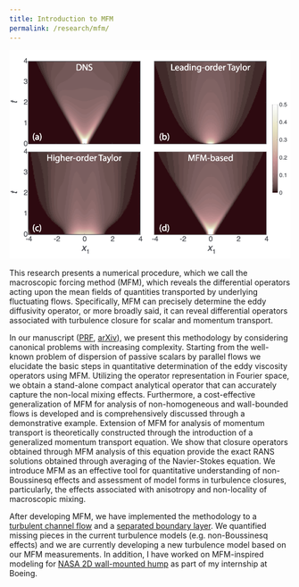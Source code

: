 ```yaml
---
title: Introduction to MFM
permalink: /research/mfm/
---
```

![MFM Image](../../img/mfm_1.png)

This research presents a numerical procedure, which we call the macroscopic forcing method (MFM), which reveals the differential operators acting upon the mean fields of quantities transported by underlying fluctuating flows. Specifically, MFM can precisely determine the eddy diffusivity operator, or more broadly said, it can reveal differential operators associated with turbulence closure for scalar and momentum transport. 

In our manuscript ([PRF](https://journals.aps.org/prfluids/abstract/10.1103/PhysRevFluids.6.054607?ft=1), [arXiv](https://arxiv.org/abs/1905.08342)), we present this methodology by considering canonical problems with increasing complexity. Starting from the well-known problem of dispersion of passive scalars by parallel flows we elucidate the basic steps in quantitative determination of the eddy viscosity operators using MFM. Utilizing the operator representation in Fourier space, we obtain a stand-alone compact analytical operator that can accurately capture the non-local mixing effects. Furthermore, a cost-effective generalization of MFM for analysis of non-homogeneous and wall-bounded flows is developed and is comprehensively discussed through a demonstrative example. Extension of MFM for analysis of momentum transport is theoretically constructed through the introduction of a generalized momentum transport equation. We show that closure operators obtained through MFM analysis of this equation provide the exact RANS solutions obtained through averaging of the Navier-Stokes equation. We introduce MFM as an effective tool for quantitative understanding of non-Boussinesq effects and assessment of model forms in turbulence closures, particularly, the effects associated with anisotropy and non-locality of macroscopic mixing.

After developing MFM, we have implemented the methodology to a [turbulent channel flow](/research/channel) and a [separated boundary layer](/research/sbl). We quantified missing pieces in the current turbulence models (e.g. non-Boussinesq effects) and we are currently developing a new turbulence model based on our MFM measurements. In addition, I have worked on MFM-inspired modeling for [NASA 2D wall-mounted hump](/research/wmh) as part of my internship at Boeing.